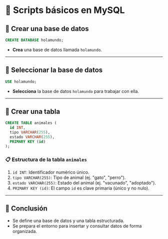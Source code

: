 
# 🐘 Scripts básicos en MySQL

## 🔹 Crear una base de datos

```sql
CREATE DATABASE holamundo;
```

* **Crea** una base de datos llamada `holamundo`.

---

## 🔹 Seleccionar la base de datos

```sql
USE holamundo;
```

* **Selecciona** la base de datos `holamundo` para trabajar con ella.

---

## 🔹 Crear una tabla

```sql
CREATE TABLE animales (
  id INT,
  tipo VARCHAR(255),
  estado VARCHAR(255),
  PRIMARY KEY (id)
);
```

### 📋 Estructura de la tabla `animales`

1. `id INT`: Identificador numérico único.
2. `tipo VARCHAR(255)`: Tipo de animal (ej. "gato", "perro").
3. `estado VARCHAR(255)`: Estado del animal (ej. "vacunado", "adoptado").
4. `PRIMARY KEY (id)`: El campo `id` es clave primaria (único y no nulo).

---

## 🎯 Conclusión

* Se define una base de datos y una tabla estructurada.
* Se prepara el entorno para insertar y consultar datos de forma organizada.
